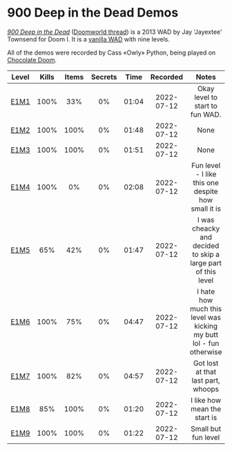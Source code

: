 # 900 Deep in the Dead Demos

_[900 Deep in the Dead](https://www.doomworld.com/idgames/levels/doom/0-9/900deep)_ ([Doomworld thread](https://www.doomworld.com/forum/topic/64764)) is a 2013 WAD by Jay 'Jayextee' Townsend for Doom I. It is a [vanilla WAD](https://doomwiki.org/wiki/Doom_engine#Vanilla_Doom) with nine levels.

All of the demos were recorded by Cass «Owly» Python, being played on [Chocolate Doom](https://www.chocolate-doom.org/).

| Level  | Kills | Items | Secrets | Time | Recorded | Notes |
| ------------- |:-------------:|:-------------:|:-------------:|:-------------:|:-------------:|:-------------:|
| [E1M1](demos/900deep_owly_e1m1.lmp)      | 100%     | 33%     | 0%     | 01:04     | 2022-07-12     | Okay level to start to fun WAD.     |
| [E1M2](demos/900deep_owly_e1m2.lmp)      | 100%     | 100%     | 0%     | 01:48     | 2022-07-12     | None     |
| [E1M3](demos/900deep_owly_e1m3.lmp)      | 100%     | 100%     | 0%     | 01:51     | 2022-07-12     | None     |
| [E1M4](demos/900deep_owly_e1m4.lmp)      | 100%     | 0%     | 0%     | 02:08     | 2022-07-12     | Fun level - I like this one despite how small it is     |
| [E1M5](demos/900deep_owly_e1m5.lmp)      | 65%     | 42%     | 0%     | 01:47     | 2022-07-12     | I was cheacky and decided to skip a large part of this level     |
| [E1M6](demos/900deep_owly_e1m6.lmp)      | 100%     | 75%     | 0%     | 04:47     | 2022-07-12     | I hate how much this level was kicking my butt lol - fun otherwise     |
| [E1M7](demos/900deep_owly_e1m7.lmp)      | 100%     | 82%     | 0%     | 04:57     | 2022-07-12     | Got lost at that last part, whoops     |
| [E1M8](demos/900deep_owly_e1m8.lmp)      | 85%     | 100%     | 0%     | 01:20     | 2022-07-12     | I like how mean the start is     |
| [E1M9](demos/900deep_owly_e1m9.lmp)      | 100%     | 100%     | 0%     | 01:22     | 2022-07-12     | Small but fun level     |